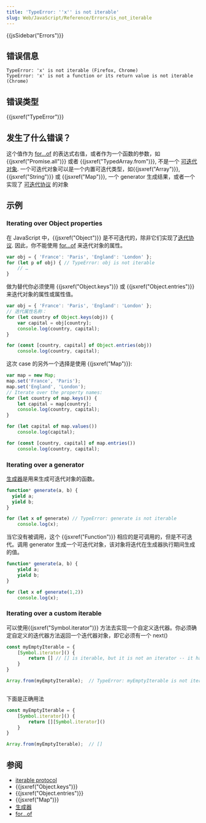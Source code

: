 ```yaml
---
title: 'TypeError: ''x'' is not iterable'
slug: Web/JavaScript/Reference/Errors/is_not_iterable
---
```


{{jsSidebar("Errors")}}

## 错误信息

```plain
TypeError: 'x' is not iterable (Firefox, Chrome)
TypeError: 'x' is not a function or its return value is not iterable (Chrome)
```

## 错误类型

{{jsxref("TypeError")}}

## 发生了什么错误？

这个值作为 [for…of](/zh-CN/docs/Web/JavaScript/Guide/Loops_and_iteration#for...of_statement) 的表达式右值，或者作为一个函数的参数，如 {{jsxref("Promise.all")}} 或者 {{jsxref("TypedArray.from")}}, 不是一个 [可迭代对象](/zh-CN/docs/Web/JavaScript/Reference/Iteration_protocols). 一个可迭代对象可以是一个内置可迭代类型，如{{jsxref("Array")}}, {{jsxref("String")}} 或 {{jsxref("Map")}}, 一个 generator 生成结果，或者一个实现了 [可迭代协议](/zh-CN/docs/Web/JavaScript/Reference/Iteration_protocols#The_iterable_protocol) 的对象

## 示例

### Iterating over Object properties

在 JavaScript 中，{{jsxref("Object")}} 是不可迭代的，除非它们实现了[迭代协议](/zh-CN/docs/Web/JavaScript/Reference/Iteration_protocols#The_iterable_protocol). 因此，你不能使用 [for…of](/zh-CN/docs/Web/JavaScript/Guide/Loops_and_iteration#for...of_statement) 来迭代对象的属性。

```js example-bad
var obj = { 'France': 'Paris', 'England': 'London' };
for (let p of obj) { // TypeError: obj is not iterable
    // …
}
```

做为替代你必须使用 {{jsxref("Object.keys")}} 或 {{jsxref("Object.entries")}} 来迭代对象的属性或属性值。

```js example-good
var obj = { 'France': 'Paris', 'England': 'London' };
// 迭代属性名称：
for (let country of Object.keys(obj)) {
    var capital = obj[country];
    console.log(country, capital);
}

for (const [country, capital] of Object.entries(obj))
    console.log(country, capital);
```

这次 case 的另外一个选择是使用 {{jsxref("Map")}}:

```js example-good
var map = new Map;
map.set('France', 'Paris');
map.set('England', 'London');
// Iterate over the property names:
for (let country of map.keys()) {
    let capital = map[country];
    console.log(country, capital);
}

for (let capital of map.values())
    console.log(capital);

for (const [country, capital] of map.entries())
    console.log(country, capital);
```

### Iterating over a generator

[生成器](/zh-CN/docs/Web/JavaScript/Guide/Iterators_and_generators#生成器函数)是用来生成可迭代对象的函数。

```js example-bad
function* generate(a, b) {
  yield a;
  yield b;
}

for (let x of generate) // TypeError: generate is not iterable
    console.log(x);
```

当它没有被调用，这个 {{jsxref("Function")}} 相应的是可调用的，但是不可迭代。调用 generator 生成一个可迭代对象，该对象将迭代在生成器执行期间生成的值。

```js example-good
function* generate(a, b) {
    yield a;
    yield b;
}

for (let x of generate(1,2))
    console.log(x);
```

### Iterating over a custom iterable

可以使用{{jsxref("Symbol.iterator")}} 方法去实现一个自定义迭代器。你必须确定自定义的迭代器方法返回一个迭代器对象，即它必须有一个 next()

```js example-bad
const myEmptyIterable = {
    [Symbol.iterator]() {
        return [] // [] is iterable, but it is not an iterator -- it has no next method.
    }
}

Array.from(myEmptyIterable);  // TypeError: myEmptyIterable is not iterable
```

```plain

```

下面是正确用法

```js example-good
const myEmptyIterable = {
    [Symbol.iterator]() {
        return [][Symbol.iterator]()
    }
}

Array.from(myEmptyIterable);  // []
```

## 参阅

- [iterable protocol](/zh-CN/docs/Web/JavaScript/Reference/Iteration_protocols#The_iterable_protocol)
- {{jsxref("Object.keys")}}
- {{jsxref("Object.entries")}}
- {{jsxref("Map")}}
- [生成器](/zh-CN/docs/Web/JavaScript/Guide/Iterators_and_generators#生成器函数)
- [for…of](/zh-CN/docs/Web/JavaScript/Guide/Loops_and_iteration#for...of_statement)
